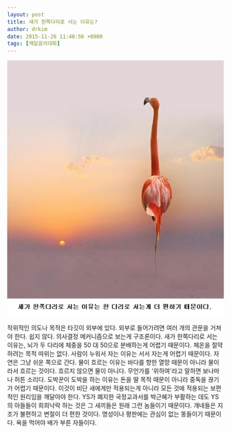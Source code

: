 ```yaml
---
layout: post
title: 새가 한쪽다리로 서는 이유는?
author: drkim
date: 2015-11-26 11:48:56 +0900
tags: [깨달음의대화]
---
```


![](/files/attach/images/198/340/642/78.jpg) 



작위적인 의도나 목적은 타깃이 외부에 있다. 외부로 들어가려면 여러 개의 관문을 거쳐야 한다. 쉽지 않다. 의사결정 메커니즘으로 보는게 구조론이다. 새가 한쪽다리로 서는 이유는, 뇌가 두 다리에 체중을 50 대 50으로 분배하는게 어렵기 때문이다. 체온을 절약하려는 목적 따위는 없다. 사람이 누워서 자는 이유는 서서 자는게 어렵기 때문이다. 자연은 그냥 쉬운 쪽으로 간다. 물이 흐르는 이유는 바다를 향한 열망 때문이 아니라 물이라서 흐르는 것이다. 흐르지 않으면 물이 아니다. 무언가를 '위하여'라고 말하면 보나마나 허튼 소리다. 도박꾼이 도박을 하는 이유는 돈을 딸 목적 때문이 아니라 중독을 끊기가 어렵기 때문이다. 이것이 비단 새에게만 적용되는게 아니라 모든 것에 적용되는 보편적인 원리임을 깨달아야 한다. YS가 폐지한 국정교과서를 박근혜가 부활하는 데도 YS의 아들들이 희희낙락 하는 것은 그 새끼들은 원래 그런 놈들이기 때문이다. 걔네들은 지조가 불편하고 변절이 더 편한 것이다. 명성이나 평판에는 관심이 없는 똥들이기 때문이다. 욕을 먹어야 배가 부른 자들이다.